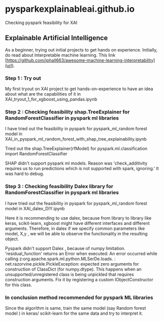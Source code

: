 # pysparkexplainableai.github.io
Checking pyspark feasibility for XAI

## Explainable Artificial Intelligence 

As a beginner, trying out initial projects to get hands on experience. Initially, do read about Interpretable machine learning.
This link [https://github.com/jphall663/awesome-machine-learning-interpretability](url).


### Step 1 :  Try out 

My first tryout on XAI project to get hands-on-experience to have an idea about what are the capabilities of it in XAI_tryout_1_for_xgboost_using_pandas.ipynb

### Step 2 : Checking feasibility shap.TreeExplainer for RandomForestClassifier in pyspark ml libraries

I have tried out the feasibility in pyspark for pyspark_ml_random forest model in XAI_in_pyspark_ml_random_forest_with_shap_tree_explainability.ipynb

Tried out the shap.TreeExplainer(rfModel)  for   pyspark.ml.classification import RandomForestClassifier

SHAP didn't support pyspark ml models. Reason was 'check_additivity requires us to run predictions which is not supported with spark, ignoring.' It was hard to debug.

### Step 3 : Checking feasibility Dalex library for RandomForestClassifier in pyspark ml libraries

I have tried out the feasibility in pyspark for pyspark_ml_random forest model in XAI_dalex_DIY.ipynb

Here it is recommending to use dalex, because from library to library like keras, scikit-learn, xgboost might have different interfaces and different arguments. Therefore, in dalex if we specify common parameters like model, X,y , we will be able to observe the functionality in the resulting object. 

Pyspark didn't support Dalex , because of numpy limitation. 
 'residual_function' returns an Error when executed:
An error occurred while calling z:org.apache.spark.ml.python.MLSerDe.loads.
: net.razorvine.pickle.PickleException: expected zero arguments for construction of ClassDict (for numpy.dtype). This happens when an unsupported/unregistered class is being unpickled that requires construction arguments. Fix it by registering a custom IObjectConstructor for this class.

### In conclusion method recommended for pyspark ML libraries

Since the algorithm is same, train the same model (say Random forest model ) in keras/ scikit-learn for the same data and try to interpret it.
